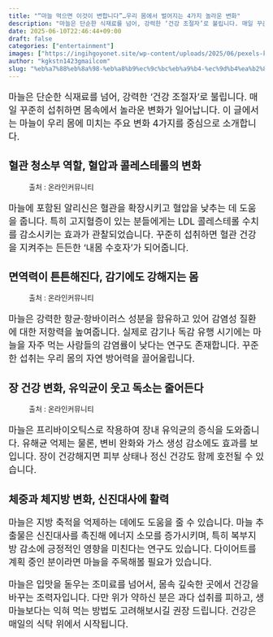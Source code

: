```yaml
---
title: "“마늘 먹으면 이것이 변합니다”…우리 몸에서 벌어지는 4가지 놀라운 변화"
description: "마늘은 단순한 식재료를 넘어, 강력한 ‘건강 조절자’로 불립니다. 매일 꾸준히 섭취하면 몸속에서 놀라운 변화가 일어납니다. 이 글에서는 마늘이 우리 몸에 미치는 주요 변화 4가지를 중심으로 소개합니다."
date: 2025-06-10T22:46:44+09:00
draft: false
categories: ["entertainment"]
images: ["https://ingihgoyonet.site/wp-content/uploads/2025/06/pexels-karolina-grabowska-4084646-1024x683.jpg", "https://ingihgoyonet.site/wp-content/uploads/2025/06/pexels-karolina-grabowska-4022182-1024x683.jpg", "https://ingihgoyonet.site/wp-content/uploads/2025/06/pexels-clickerhappy-630766-1024x682.jpg"]
author: "kgkstn1423gmailcom"
slug: "%eb%a7%88%eb%8a%98-%eb%a8%b9%ec%9c%bc%eb%a9%b4-%ec%9d%b4%ea%b2%83%ec%9d%b4-%eb%b3%80%ed%95%a9%eb%8b%88%eb%8b%a4%ec%9a%b0%eb%a6%ac-%eb%aa%b8%ec%97%90%ec%84%9c-%eb%b2%8c"
---
```


<p style="font-size:18px">마늘은 단순한 식재료를 넘어, 강력한 ‘건강 조절자’로 불립니다. 매일 꾸준히 섭취하면 몸속에서 놀라운 변화가 일어납니다. 이 글에서는 마늘이 우리 몸에 미치는 주요 변화 4가지를 중심으로 소개합니다.</p> <h2 >혈관 청소부 역할, 혈압과 콜레스테롤의 변화</h2> <figure ><img src="https://ingihgoyonet.site/wp-content/uploads/2025/06/pexels-karolina-grabowska-4084646-1024x683.jpg" alt="" style="aspect-ratio:16/9;object-fit:cover"/><figcaption >출처 : 온라인커뮤니티</figcaption></figure> <p style="font-size:18px">마늘에 포함된 알리신은 혈관을 확장시키고 혈압을 낮추는 데 도움을 줍니다. 특히 고지혈증이 있는 분들에게는 LDL 콜레스테롤 수치를 감소시키는 효과가 관찰되었습니다. 꾸준히 섭취하면 혈관 건강을 지켜주는 든든한 ‘내몸 수호자’가 되어줍니다.</p> <h2 >면역력이 튼튼해진다, 감기에도 강해지는 몸</h2> <figure ><img src="https://ingihgoyonet.site/wp-content/uploads/2025/06/pexels-karolina-grabowska-4022182-1024x683.jpg" alt="" style="aspect-ratio:16/9;object-fit:cover"/><figcaption >출처 : 온라인커뮤니티</figcaption></figure> <p style="font-size:18px">마늘은 강력한 항균·항바이러스 성분을 함유하고 있어 감염성 질환에 대한 저항력을 높여줍니다. 실제로 감기나 독감 유행 시기에는 마늘을 자주 먹는 사람들의 감염률이 낮다는 연구도 존재합니다. 꾸준한 섭취는 우리 몸의 자연 방어력을 끌어올립니다.</p> <h2 >장 건강 변화, 유익균이 웃고 독소는 줄어든다</h2> <figure ><img src="https://ingihgoyonet.site/wp-content/uploads/2025/06/pexels-clickerhappy-630766-1024x682.jpg" alt="" style="aspect-ratio:16/9;object-fit:cover"/><figcaption >출처 : 온라인커뮤니티</figcaption></figure> <p style="font-size:18px">마늘은 프리바이오틱스로 작용하여 장내 유익균의 증식을 도와줍니다. 유해균 억제는 물론, 변비 완화와 가스 생성 감소에도 효과를 보입니다. 장이 건강해지면 피부 상태나 정신 건강도 함께 호전될 수 있습니다.</p> <h2 >체중과 체지방 변화, 신진대사에 활력</h2> <p style="font-size:18px">마늘은 지방 축적을 억제하는 데에도 도움을 줄 수 있습니다. 마늘 추출물은 신진대사를 촉진해 에너지 소모를 증가시키며, 특히 복부지방 감소에 긍정적인 영향을 미친다는 연구도 있습니다. 다이어트를 계획 중인 분이라면 마늘을 주목해볼 필요가 있습니다.</p> <p style="font-size:18px">마늘은 입맛을 돋우는 조미료를 넘어서, 몸속 깊숙한 곳에서 건강을 바꾸는 조력자입니다. 다만 위가 약하신 분은 과다 섭취를 피하고, 생마늘보다는 익혀 먹는 방법도 고려해보시길 권장 드립니다. 건강은 매일의 식탁 위에서 시작됩니다.</p>